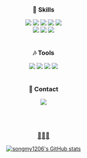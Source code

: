 <div align="center">
  
### :musical_note: Skills
<img src="https://img.shields.io/badge/HTML5-E34F26?style=flat-square&logo=html5&logoColor=white">
<img src="https://img.shields.io/badge/CSS3-1572B6?style=flat-square&logo=css3&logoColor=white">
<img src="https://img.shields.io/badge/SASS-CC6699?style=flat-square&logo=sass&logoColor=white">
<img src="https://img.shields.io/badge/StyledComponents-DB7093?style=flat-square&logo=styledcomponents&logoColor=white">
<img src="https://img.shields.io/badge/Bootstrap-7952B3?style=flat-square&logo=bootstrap&logoColor=white">
<br/>
<img src="https://img.shields.io/badge/JavaScript-F7DF1E?style=flat-square&logo=javascript&logoColor=black">
<img src="https://img.shields.io/badge/React-61DAFB?style=flat-square&logo=react&logoColor=black">
<img src="https://img.shields.io/badge/Github-181717?style=flat-square&logo=github&logoColor=white">
<br/>
<br/>

### :notes: Tools
<img src="https://img.shields.io/badge/AdobePhotoshop-31A8FF?style=flat-square&logo=adobephotoshop&logoColor=white">
<img src="https://img.shields.io/badge/AdobeIllustrator-FF9A00?style=flat-square&logo=adobeillustrator&logoColor=white">
<img src="https://img.shields.io/badge/Figma-F24E1E?style=flat-square&logo=figma&logoColor=white">
<img src="https://img.shields.io/badge/WordPress-21759B?style=flat-square&logo=wordpress&logoColor=white">
<br/>
<br/>

### :crystal_ball: Contact
<a href="http://mail.google.com/mail/?view=cm&amp;fs=1&amp;to=songmy1206@gmail.com" target="_blank"><img src="https://img.shields.io/badge/songmy1206@gmail.com-EA4335?style=flat-square&logo=gmail&logoColor=white">
<!--<a href="#" target="_blank"><img src="https://img.shields.io/badge/Notion-000000?style=flat-square&logo=notion&logoColor=white">-->
<!--https://good-marmoset-cba.notion.site/cfa91761876f4d8fa33f57dd17194af9?pvs=4-->
<br/>
<br/>

### :purple_heart::purple_heart::purple_heart:
![songmy1206's GitHub stats](https://github-readme-stats.vercel.app/api?username=songmy1206&theme=buefy&hide=contribs,issues)
</div>

